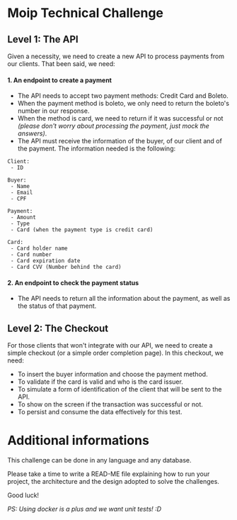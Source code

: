 # Moip Technical Challenge

## Level 1: The API

Given a necessity, we need to create a new API to process payments from our clients. 
That been said, we need:

#### 1. An endpoint to create a payment
- The API needs to accept two payment methods: Credit Card and Boleto. 
- When the payment method is boleto, we only need to return the boleto's number in our response.
- When the method is card, we need to return if it was successful or not *(please don't worry about processing the payment, just mock the answers)*.
- The API must receive the information of the buyer, of our client and of the payment. The information needed is the following:
```
Client:
 - ID

Buyer:
 - Name
 - Email
 - CPF

Payment:
 - Amount
 - Type
 - Card (when the payment type is credit card)
 
Card:
 - Card holder name
 - Card number
 - Card expiration date
 - Card CVV (Number behind the card)

```

#### 2. An endpoint to check the payment status
- The API needs to return all the information about the payment, as well as the status of that payment.


## Level 2: The Checkout

For those clients that won't integrate with our API, we need to create a simple checkout (or a simple order completion page).
In this checkout, we need:
- To insert the buyer information and choose the payment method.
- To validate if the card is valid and who is the card issuer.
- To simulate a form of identification of the client that will be sent to the API.
- To show on the screen if the transaction was successful or not.
- To persist and consume the data effectively for this test.


# Additional informations
This challenge can be done in any language and any database.

Please take a time to write a READ-ME file explaining how to run your project, the architecture and the design adopted to solve the challenges.

Good luck!

*PS: Using docker is a plus and we want unit tests! :D*
